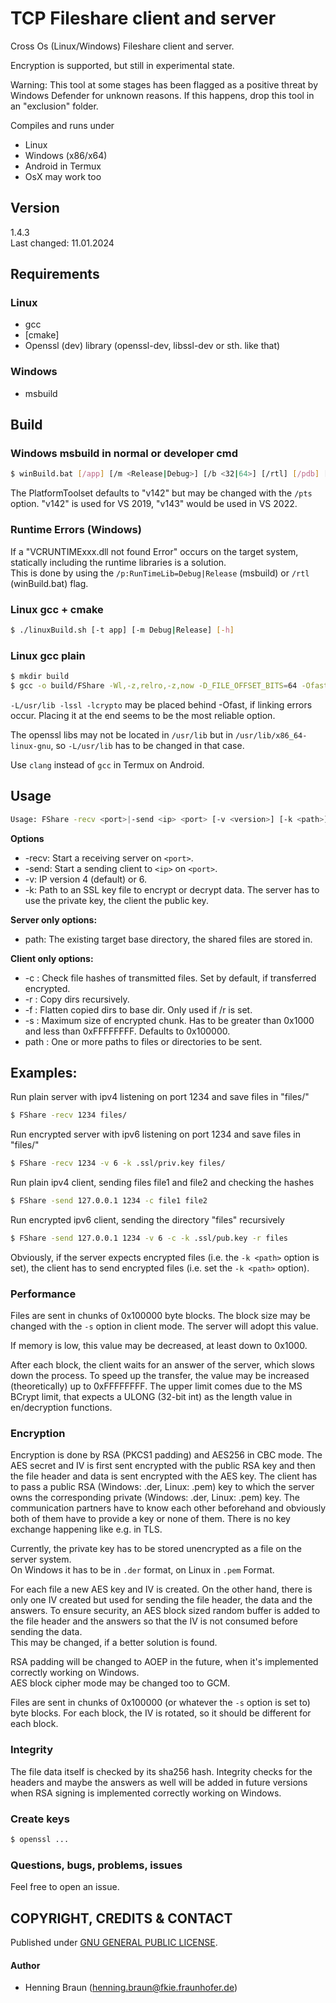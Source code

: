 # TCP Fileshare client and server
Cross Os (Linux/Windows) Fileshare client and server.  

Encryption is supported, but still in experimental state.

Warning: 
This tool at some stages has been flagged as a positive threat by Windows Defender for unknown reasons. 
If this happens, drop this tool in an "exclusion" folder.

Compiles and runs under
- Linux 
- Windows (x86/x64)  
- Android in Termux
- OsX may work too


## Version ##
1.4.3  
Last changed: 11.01.2024


## Requirements
### Linux ###
- gcc
- [cmake]
- Openssl (dev) library (openssl-dev, libssl-dev or sth. like that)

### Windows ###
- msbuild 


## Build

### Windows msbuild in normal or developer cmd

```bash
$ winBuild.bat [/app] [/m <Release|Debug>] [/b <32|64>] [/rtl] [/pdb] [/bt <path>] [/pts <PlatformToolset>] [/h]
```

The PlatformToolset defaults to "v142" but may be changed with the `/pts` option.
"v142" is used for VS 2019, "v143" would be used in VS 2022.

### Runtime Errors (Windows)
If a "VCRUNTIMExxx.dll not found Error" occurs on the target system, statically including the runtime libraries is a solution.  
This is done by using the `/p:RunTimeLib=Debug|Release` (msbuild) or `/rtl` (winBuild.bat) flag.


### Linux gcc + cmake 
```bash
$ ./linuxBuild.sh [-t app] [-m Debug|Release] [-h]
```

### Linux gcc plain
```bash
$ mkdir build
$ gcc -o build/FShare -Wl,-z,relro,-z,now -D_FILE_OFFSET_BITS=64 -Ofast src/fshare.c src/client.c src/server.c shared/*.c shared/collections/*.c shared/crypto/linux/*.c shared/files/Files.c shared/files/FilesL.c shared/net/sock.c shared/net/linSock.c src/FsHeader.c -Ishared -L/usr/lib -lssl -lcrypto 
```

`-L/usr/lib -lssl -lcrypto` may be placed behind -Ofast, if linking errors occur.
Placing it at the end seems to be the most reliable option.

The openssl libs may not be located in `/usr/lib` but in `/usr/lib/x86_64-linux-gnu`, so `-L/usr/lib` has to be changed in that case.

Use `clang` instead of `gcc` in Termux on Android.


## Usage
```bash
Usage: FShare -recv <port>|-send <ip> <port> [-v <version>] [-k <path>] [-c] [-r] [-f] [-s <size>] <path> [...]
```

**Options**
- -recv: Start a receiving server on `<port>`.
- -send: Start a sending client to `<ip>` on `<port>`.
- -v: IP version 4 (default) or 6.
- -k: Path to an SSL key file to encrypt or decrypt data.
      The server has to use the private key, the client the public key.

**Server only options:**
- path: The existing target base directory, the shared files are stored in.

**Client only options:**
- -c : Check file hashes of transmitted files. 
       Set by default, if transferred encrypted.
- -r : Copy dirs recursively.
- -f : Flatten copied dirs to base dir. 
       Only used if /r is set.
- -s : Maximum size of encrypted chunk. 
       Has to be greater than 0x1000 and less than 0xFFFFFFFF.
       Defaults to 0x100000.
- path : One or more paths to files or directories to be sent.
    

## Examples:
Run plain server with ipv4 listening on port 1234 and save files in "files/"
```bash
$ FShare -recv 1234 files/
```

Run encrypted server with ipv6 listening on port 1234 and save files in "files/"
```bash
$ FShare -recv 1234 -v 6 -k .ssl/priv.key files/
```

Run plain ipv4 client, sending files file1 and file2 and checking the hashes
```bash
$ FShare -send 127.0.0.1 1234 -c file1 file2
```

Run encrypted ipv6 client, sending the directory "files" recursively
```bash
$ FShare -send 127.0.0.1 1234 -v 6 -c -k .ssl/pub.key -r files
```

Obviously, if the server expects encrypted files (i.e. the `-k <path>` option is set), 
the client has to send encrypted files (i.e. set the `-k <path>` option).


### Performance
Files are sent in chunks of 0x100000 byte blocks. 
The block size may be changed with the `-s` option in client mode.
The server will adopt this value.

If memory is low, this value may be decreased, at least down to 0x1000.

After each block, the client waits for an answer of the server, which slows down the process.
To speed up the transfer, the value may be increased (theoretically) up to 0xFFFFFFFF. 
The upper limit comes due to the MS BCrypt limit, that expects a ULONG (32-bit int) as the length value in en/decryption functions.


### Encryption
Encryption is done by RSA (PKCS1 padding) and AES256 in CBC mode.
The AES secret and IV is first sent encrypted with the public RSA key and then the file header and data is sent encrypted with the AES key.
The client has to pass a public RSA (Windows: .der, Linux: .pem) key to which the server owns the corresponding private (Windows: .der, Linux: .pem) key.
The communication partners have to know each other beforehand and obviously both of them have to provide a key or none of them.
There is no key exchange happening like e.g. in TLS.  

Currently, the private key has to be stored unencrypted as a file on the server system.  
On Windows it has to be in `.der` format, on Linux in `.pem` Format.

For each file a new AES key and IV is created.
On the other hand, there is only one IV created but used for sending the file header, the data and the answers.
To ensure security, an AES block sized random buffer is added to the file header and the answers so that the IV is not consumed before sending the data.  
This may be changed, if a better solution is found.

RSA padding will be changed to AOEP in the future, when it's implemented correctly working on Windows.  
AES block cipher mode may be changed too to GCM.

Files are sent in chunks of 0x100000 (or whatever the `-s` option is set to) byte blocks. 
For each block, the IV is rotated, so it should be different for each block.


### Integrity
The file data itself is checked by its sha256 hash. 
Integrity checks for the headers and maybe the answers as well will be added in future versions when RSA signing is implemented correctly working on Windows.


### Create keys
```bash
$ openssl ...
```


### Questions, bugs, problems, issues
Feel free to open an issue.



## COPYRIGHT, CREDITS & CONTACT ## 
Published under [GNU GENERAL PUBLIC LICENSE](LICENSE).


#### Author ####
- Henning Braun ([henning.braun@fkie.fraunhofer.de](henning.braun@fkie.fraunhofer.de)) 
